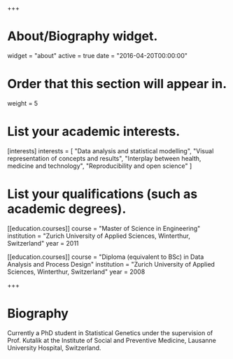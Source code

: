 +++
# About/Biography widget.
widget = "about"
active = true
date = "2016-04-20T00:00:00"

# Order that this section will appear in.
weight = 5

# List your academic interests.
[interests]
  interests = [
    "Data analysis and statistical modelling",
    "Visual representation of concepts and results",
    "Interplay between health, medicine and technology",
    "Reproducibility and open science"
  ]

# List your qualifications (such as academic degrees).

[[education.courses]]
  course = "Master of Science in Engineering"
  institution = "Zurich University of Applied Sciences, Winterthur, Switzerland"
  year = 2011

[[education.courses]]
  course = "Diploma (equivalent to BSc) in Data Analysis and Process Design"
  institution = "Zurich University of Applied Sciences, Winterthur, Switzerland"
  year = 2008
 
+++

# Biography

Currently a PhD student in Statistical Genetics under the supervision of Prof. Kutalik at the Institute of Social and Preventive Medicine, Lausanne University Hospital, Switzerland.
